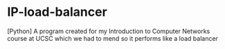 # IP-load-balancer
[Python] A program created for my Introduction to Computer Networks course at UCSC which we had to mend so it performs like a load balancer
